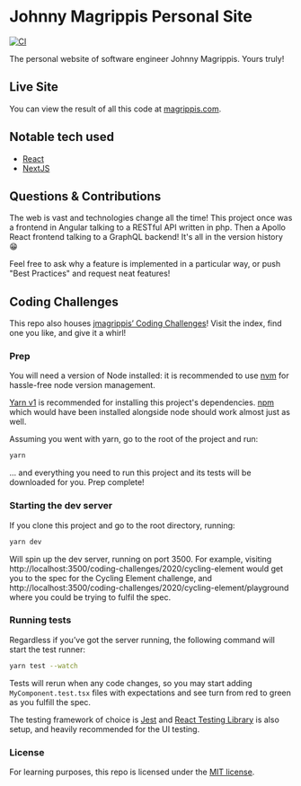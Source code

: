 # Johnny Magrippis Personal Site

[![CI](https://github.com/jmagrippis/magrippis/workflows/CI/badge.svg)](https://github.com/jmagrippis/magrippis/actions)

The personal website of software engineer Johnny Magrippis. Yours truly!

## Live Site

You can view the result of all this code at
[magrippis.com](https://magrippis.com).

## Notable tech used

- [React]
- [NextJS]

[react]: https://facebook.github.io/react/ "It's kind of a big deal"
[nextjs]: https://nextjs.org/ 'Isomorphic React framework'

## Questions & Contributions

The web is vast and technologies change all the time! This project once was a
frontend in Angular talking to a RESTful API written in php. Then a Apollo React frontend talking to a GraphQL backend! It's all in the version history 😁

Feel free to ask why a feature is implemented in a particular way, or push "Best
Practices" and request neat features!

## Coding Challenges

This repo also houses [jmagrippis’ Coding Challenges]! Visit the index, find one you like, and give it a whirl!

[jmagrippis’ coding challenges]: https://magrippis/com/coding-challenges 'Yep, that is me again'

### Prep

You will need a version of Node installed: it is recommended to use [nvm] for hassle-free node version management.

[Yarn v1] is recommended for installing this project's dependencies. [npm] which would have been installed alongside node should work almost just as well.

Assuming you went with yarn, go to the root of the project and run:

```sh
yarn
```

... and everything you need to run this project and its tests will be downloaded for you. Prep complete!

[nvm]: https://github.com/nvm-sh/nvm 'bash script to manage multiple active node.js versions'
[yarn v1]: https://classic.yarnpkg.com/en/docs/install 'because they dropped the ball with v2'
[npm]: https://www.npmjs.com/ 'it once was THE javascript package manager'

### Starting the dev server

If you clone this project and go to the root directory, running:

```sh
yarn dev
```

Will spin up the dev server, running on port 3500. For example, visiting http://localhost:3500/coding-challenges/2020/cycling-element would get you to the spec for the Cycling Element challenge, and http://localhost:3500/coding-challenges/2020/cycling-element/playground where you could be trying to fulfil the spec.

### Running tests

Regardless if you’ve got the server running, the following command will start the test runner:

```sh
yarn test --watch
```

Tests will rerun when any code changes, so you may start adding `MyComponent.test.tsx` files with expectations and see turn from red to green as you fulfill the spec.

The testing framework of choice is [Jest] and [React Testing Library] is also setup, and heavily recommended for the UI testing.

[jest]: https://jestjs.io/ 'testing framework with a focus on simplicity'
[react testing library]: https://testing-library.com/ 'testing utilities that encourage good testing practices'

### License

For learning purposes, this repo is licensed under the [MIT license].

[mit license]: http://opensource.org/licenses/MIT "Everyone's favourite license"
